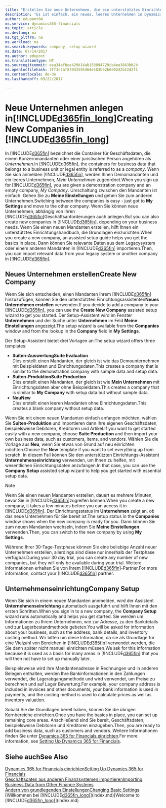 ```yaml
---
title: "Erstellen Sie neue Unternehmen, die ein unterstütztes Einrichtungshandbuch verwenden | Microsoft Docs"
description: "Es ist einfach, ein neues, leeres Unternehmen in Dynamics 365 for Financials zu erstellen. Ein unterstütztes Einrichtungshandbuch hilft Ihnen Schritte für Schritt und Sie können Ihre vorhandenen Geschäftsdaten importieren."
author: edupont04
ms.service: dynamics365-financials
ms.topic: article
ms.devlang: na
ms.tgt_pltfrm: na
ms.workload: na
ms.search.keywords: company, setup wizard
ms.date: 07/14/2017
ms.author: edupont
ms.translationtype: HT
ms.sourcegitcommit: eea34afbee429d14ab150894729cb4ea3843bb2b
ms.openlocfilehash: 3ff3c7af87033595d64e583b62b0e0242b22d2f1
ms.contentlocale: de-de
ms.lasthandoff: 09/22/2017

---
```

# <a name="creating-new-companies-in-included365finlongincludesd365finlongmdmd"></a><span data-ttu-id="d3596-104">Neue Unternehmen anlegen in[!INCLUDE[d365fin_long](includes/d365fin_long_md.md)]</span><span class="sxs-lookup"><span data-stu-id="d3596-104">Creating New Companies in [!INCLUDE[d365fin_long](includes/d365fin_long_md.md)]</span></span>
<span data-ttu-id="d3596-105">In [!INCLUDE[d365fin](includes/d365fin_md.md)] bezeichnet die Container für Geschäftsdaten, die einem Konzernmandanten oder einer juristischen Person angehören als *Unternehmen*.</span><span class="sxs-lookup"><span data-stu-id="d3596-105">In [!INCLUDE[d365fin](includes/d365fin_md.md)], the containers for business data that belongs to a business unit or legal entity is referred to as a *company*.</span></span> <span data-ttu-id="d3596-106">Wenn Sie sich anmelden [!INCLUDE[d365fin](includes/d365fin_md.md)], werden Ihnen Demomandanten und ein leeres Unternehmen, *Mein Unternehmen* zugeordnet.</span><span class="sxs-lookup"><span data-stu-id="d3596-106">When you sign up for [!INCLUDE[d365fin](includes/d365fin_md.md)], you are given a demonstration company and an empty company, *My Company*.</span></span> <span data-ttu-id="d3596-107">Umschaltung zwischen den Mandanten ist einfach. Gehen Sie zu **Meine Einstellungen** und gehen Sie zum anderen Unternehmen.</span><span class="sxs-lookup"><span data-stu-id="d3596-107">Switching between the companies is easy - just got to **My Settings** and move to the other company.</span></span> <span data-ttu-id="d3596-108">Wenn Sie können neue Unternehmen, abhängig von Ihren [!INCLUDE[d365fin](includes/d365fin_md.md)]Geschäftsanforderungen auch anlegen.</span><span class="sxs-lookup"><span data-stu-id="d3596-108">But you can also create new companies in [!INCLUDE[d365fin](includes/d365fin_md.md)], depending on your business needs.</span></span> <span data-ttu-id="d3596-109">Wenn Sie einen neuen Mandanten erstellen, hilft Ihnen ein unterstütztes Einrichtungshandbuch, die Grundlagen einzurichten.</span><span class="sxs-lookup"><span data-stu-id="d3596-109">When you create a new company, an assisted setup guide helps you get the basics in place.</span></span> <span data-ttu-id="d3596-110">Dann können Sie relevante Daten aus dem Legacysystem oder einem anderen Mandanten in [!INCLUDE[d365fin](includes/d365fin_md.md)] importieren.</span><span class="sxs-lookup"><span data-stu-id="d3596-110">Then, you can import relevant data from your legacy system or another company in [!INCLUDE[d365fin](includes/d365fin_md.md)].</span></span>  

## <a name="create-new-company"></a><span data-ttu-id="d3596-111">Neues Unternehmen erstellen</span><span class="sxs-lookup"><span data-stu-id="d3596-111">Create New Company</span></span>
<span data-ttu-id="d3596-112">Wenn Sie sich entscheiden, einen Mandanten Ihrem [!INCLUDE[d365fin](includes/d365fin_md.md)] hinzuzufügen, können Sie den unterstützten Einrichtungsassistenten**Neues Unternehmen erstellen** verwenden.</span><span class="sxs-lookup"><span data-stu-id="d3596-112">If you decide to add a company to your [!INCLUDE[d365fin](includes/d365fin_md.md)], you can use the **Create New Company** assisted setup wizard to get you started.</span></span> <span data-ttu-id="d3596-113">Der Setup-Assistent wird im Fenster **Unternehmen** und der Suche unter **Unternehmen** im Feld **Meine Einstellungen** angezeigt.</span><span class="sxs-lookup"><span data-stu-id="d3596-113">The setup wizard is available from the **Companies** window and from the lookup in the **Company** field in **My Settings**.</span></span>  

<span data-ttu-id="d3596-114">Der Setup-Assistent bietet drei Vorlagen an:</span><span class="sxs-lookup"><span data-stu-id="d3596-114">The setup wizard offers three templates:</span></span>

-   <span data-ttu-id="d3596-115">**Suiten-Auswertung**</span><span class="sxs-lookup"><span data-stu-id="d3596-115">**Suite Evaluation**</span></span>  
    <span data-ttu-id="d3596-116">Dies erstellt einen Mandanten, der gleich ist wie das Demounternehmen mit Beispieldaten und Einrichtungsdaten.</span><span class="sxs-lookup"><span data-stu-id="d3596-116">This creates a company that is similar to the demonstration company with sample data and setup data.</span></span>  
-   <span data-ttu-id="d3596-117">**Suiten-Produktion**</span><span class="sxs-lookup"><span data-stu-id="d3596-117">**Suite Production**</span></span>  
    <span data-ttu-id="d3596-118">Dies erstellt einen Mandanten, der gleich ist wie **Mein Unternehmen** mit Einrichtungsdaten aber ohne Beispieldaten.</span><span class="sxs-lookup"><span data-stu-id="d3596-118">This creates a company that is similar to **My Company** with setup data but without sample data.</span></span>  
-   <span data-ttu-id="d3596-119">**Neu**</span><span class="sxs-lookup"><span data-stu-id="d3596-119">**New**</span></span>  
    <span data-ttu-id="d3596-120">Dies erstellt einen leeren Mandanten ohne Einrichtungsdaten.</span><span class="sxs-lookup"><span data-stu-id="d3596-120">This creates a blank company without setup data.</span></span>  

<span data-ttu-id="d3596-121">Wenn Sie mit einem neuen Mandanten einfach anfangen möchten, wählen Sie **Suiten-Produktion** und importieren dann Ihre eigenen Geschäftsdaten, beispielsweise Debitoren, Kreditoren und Artikel.</span><span class="sxs-lookup"><span data-stu-id="d3596-121">If you want to get started easily with a new company, choose **Suite Production** and then import your own business data, such as customers, items, and vendors.</span></span> <span data-ttu-id="d3596-122">Wählen Sie die Vorlage aus **Neu**, wenn Sie etwas von Grund auf neu einrichten möchten.</span><span class="sxs-lookup"><span data-stu-id="d3596-122">Choose the **New** template if you want to set everything up from scratch.</span></span> <span data-ttu-id="d3596-123">In diesem Fall können Sie den unterstützten Einrichtungs-Assistent **Unternehmenseinrichtung** verwenden, um Ihnen zu helfen, mit wesentlichen Einrichtungsdaten anzufangen.</span><span class="sxs-lookup"><span data-stu-id="d3596-123">In that case, you can use the **Company Setup** assisted setup wizard to help you get started with essential setup data.</span></span>  

> [!NOTE]  
>   <span data-ttu-id="d3596-124">Wenn Sie einen neuen Mandanten erstellen, dauert es mehrere Minuten, bevor Sie in [!INCLUDE[d365fin](includes/d365fin_md.md)]zugreifen können.</span><span class="sxs-lookup"><span data-stu-id="d3596-124">When you create a new company, it takes a few minutes before you can access it in [!INCLUDE[d365fin](includes/d365fin_md.md)].</span></span> <span data-ttu-id="d3596-125">Der Einrichtungsstatus im **Unternehmen** zeigt an, ob das neue Unternehmen für Sie bereit ist.</span><span class="sxs-lookup"><span data-stu-id="d3596-125">The setup status in the **Companies** window shows when the new company is ready for you.</span></span> <span data-ttu-id="d3596-126">Dann können Sie zum neuen Mandanten wechseln, indem Sie **Meine Einstellungen** verwenden.</span><span class="sxs-lookup"><span data-stu-id="d3596-126">Then, you can switch to the new company by using **My Settings**.</span></span>  

<span data-ttu-id="d3596-127">Während Ihrer 30-Tage-Testphase können Sie eine beliebige Anzahl neuer Unternehmen erstellen, allerdings sind diese nur innerhalb der Testphase verfügbar.</span><span class="sxs-lookup"><span data-stu-id="d3596-127">During your 30 day trial, you can create any number of new companies, but they will only be available during your trial.</span></span> <span data-ttu-id="d3596-128">Weitere Informationen erhalten Sie von Ihrem [!INCLUDE[d365fin](includes/d365fin_md.md)]-Partner.</span><span class="sxs-lookup"><span data-stu-id="d3596-128">For more information, contact your [!INCLUDE[d365fin](includes/d365fin_md.md)] partner.</span></span>  

## <a name="company-setup"></a><span data-ttu-id="d3596-129">Unternehmenseinrichtung</span><span class="sxs-lookup"><span data-stu-id="d3596-129">Company Setup</span></span>
<span data-ttu-id="d3596-130">Wenn Sie sich in einem neuen Mandanten annmelden, wird der Assistent **Unternehmenseinrichtung** automatisch ausgeführt und hilft Ihnen mit den ersten Schritten.</span><span class="sxs-lookup"><span data-stu-id="d3596-130">When you sign in to a new company, the **Company Setup** wizard runs automatically and helps you get started.</span></span> <span data-ttu-id="d3596-131">Sie werden um Informationen zu Ihrem Unternehmen, wie zur Adresse, zu den Bankdetails und zur  Lagerbestandmethode gebeten.</span><span class="sxs-lookup"><span data-stu-id="d3596-131">You will be asked for information about your business, such as the address, bank details, and inventory costing method.</span></span> <span data-ttu-id="d3596-132">Wir bitten um diese Information, da sie als Grundlage für eine Vielzahl von Bereichen in [!INCLUDE[d365fin](includes/d365fin_md.md)] verwendet werden, die Sie dann später nicht manuell einrichten müssen.</span><span class="sxs-lookup"><span data-stu-id="d3596-132">We ask for this information because it is used as a basis for many areas in [!INCLUDE[d365fin](includes/d365fin_md.md)] that you will then not have to set up manually later.</span></span>  

<span data-ttu-id="d3596-133">Beispielsweise wird Ihre Mandantenadresse in Rechnungen und in anderen Belegen enthalten, werden Ihre Bankinformationen in den Zahlungen verwendet, die Lagerabgangsmethode und wird verwendet, um Preise zu berechnen und auf Lager Bewertung.</span><span class="sxs-lookup"><span data-stu-id="d3596-133">For example, your company address is included in invoices and other documents, your bank information is used in payments, and the costing method is used to calculate prices as well as inventory valuation.</span></span>  

<span data-ttu-id="d3596-134">Sobald Sie die Grundlagen bereit haben, können Sie die übrigen Kernbereiche einrichten.</span><span class="sxs-lookup"><span data-stu-id="d3596-134">Once you have the basics in place, you can set up remaining core areas.</span></span> <span data-ttu-id="d3596-135">Anschließend sind Sie bereit, Geschäftsdaten, beispielsweise Debitoren und Kreditoren einzugeben.</span><span class="sxs-lookup"><span data-stu-id="d3596-135">Then, you are ready to add business data, such as customers and vendors.</span></span> <span data-ttu-id="d3596-136">Weitere Informationen finden Sie unter [Dynamics 365 for Financials einrichten](setup.md).</span><span class="sxs-lookup"><span data-stu-id="d3596-136">For more information, see [Setting Up Dynamics 365 for Financials](setup.md).</span></span>  

## <a name="see-also"></a><span data-ttu-id="d3596-137">Siehe auch</span><span class="sxs-lookup"><span data-stu-id="d3596-137">See Also</span></span>
[<span data-ttu-id="d3596-138">Dynamics 365 for Financials einrichten</span><span class="sxs-lookup"><span data-stu-id="d3596-138">Setting Up Dynamics 365 for Financials</span></span>](setup.md)  
[<span data-ttu-id="d3596-139">Geschäftsdaten aus anderen Finanzsystemen importieren</span><span class="sxs-lookup"><span data-stu-id="d3596-139">Importing Business Data from Other Finance Systems</span></span>](upload-data.md)  
[<span data-ttu-id="d3596-140">Ändern von grundlegenden Einstellungen</span><span class="sxs-lookup"><span data-stu-id="d3596-140">Changing Basic Settings</span></span>](ui-change-basic-settings.md)  
<span data-ttu-id="d3596-141">[Willkommen bei [!INCLUDE[d365fin_long](includes/d365fin_long_md.md)]](index.md)</span><span class="sxs-lookup"><span data-stu-id="d3596-141">[Welcome to [!INCLUDE[d365fin_long](includes/d365fin_long_md.md)]](index.md)</span></span>  

